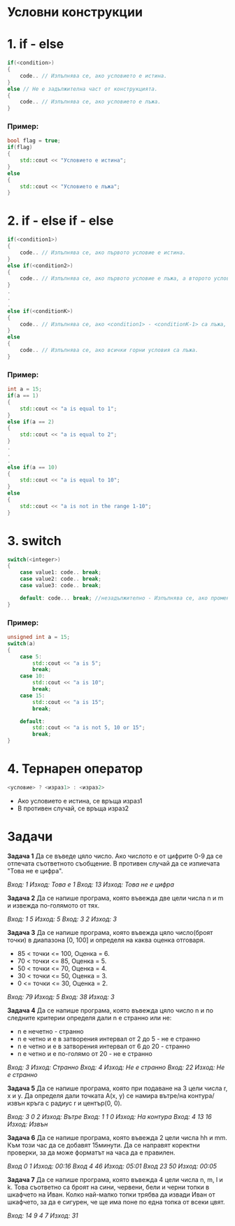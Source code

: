<h1>Условни конструкции</h1>

<h1>1. if - else</h1>

```c++
if(<condition>)
{
    code.. // Изпълнява се, ако условието е истина.
}
else // Не е задължителна част от конструкцията.
{
    code.. // Изпълнява се, ако условието е лъжа.
}
```

<h3>Пример:</h3>

```c++
bool flag = true;
if(flag)
{
    std::cout << "Условието е истина";
}
else
{
    std::cout << "Условието е лъжа";
}
```

<h1>2. if - else if - else</h1>

```c++
if(<condition1>)
{
    code.. // Изпълнява се, ако първото условие е истина.
}
else if(<condition2>)
{
    code.. // Изпълнява се, ако първото условие е лъжа, а второто условие е истина.
}
.
.
.
else if(<conditionK>)
{
    code.. // Изпълнява се, ако <condition1> - <conditionK-1> са лъжа, а <conditionK> е истина.
}
else
{
    code.. // Изпълнява се, ако всички горни условия са лъжа.
}
```

<h3>Пример:</h3>

```c++
int a = 15;
if(a == 1)
{
    std::cout << "a is equal to 1";
}
else if(a == 2)
{
    std::cout << "a is equal to 2";
}
.
.
.
else if(a == 10)
{
    std::cout << "a is equal to 10";
}
else
{
    std::cout << "a is not in the range 1-10";
}
```

<h1>3. switch</h1>

```c++
switch(<integer>)
{
	case value1: code.. break;
	case value2: code.. break;
	case value3: code.. break;

	default: code... break; //незадължително - Изпълнява се, ако променливата няма никоя от изредените стойности.
}
```

<h3>Пример:</h3>

```c++
unsigned int a = 15;
switch(a)
{
	case 5:
        std::cout << "a is 5";
        break;
	case 10:
        std::cout << "a is 10";
        break;
	case 15:
        std::cout << "a is 15";
        break;

	default:
        std::cout << "a is not 5, 10 or 15";
        break;
}
```

<h1>4. Тернарен оператор</h1>

```c++
<условие> ? <израз1> : <израз2>
```

- Ако условието е истина, се връща израз1
- В противен случай, се връща израз2

<h1>Задачи</h1>

**Задача 1** Да се въведе цяло число. Ако числото е от цифрите 0-9 да се отпечата съответното съобщение. В противен случай да се изпиечата "Това не е цифра".

*Вход: 1 Изход: Това e 1*
*Вход: 13 Изход: Това не е цифра*

**Задача 2** Да се напише програма, която въвежда две цели числа n и m и извежда по-голямото от тях.

*Вход: 1 5 Изход: 5*
*Вход: 3 2 Изход: 3*

**Задача 3** Да се напише програма, която въвежда цяло число(броят точки) в диапазона [0, 100] и определя на каква оценка отговаря.
- 85 < точки <= 100, Oценка = 6.
- 70 < точки <= 85, Oценка = 5.
- 50 < точки <= 70, Oценка = 4.
- 30 < точки <= 50, Oценка = 3.
- 0 <= точки <= 30, Oценка = 2.

*Вход: 79 Изход: 5*
*Вход: 38 Изход: 3*

**Задача 4** Да се напише програма, която въвежда цяло число n и по следните критерии определя дали n е странно или не:
- n е нечетно - странно
- n е четно и е в затворения интервал от 2 до 5 - не е странно
- n е четно и е в затворения интервал от 6 до 20 - странно
- n е четно и е по-голямо от 20 - не е странно

*Вход: 3 Изход: Странно*
*Вход: 4 Изход: Не е странно*
*Вход: 22 Изход: Не е странно*

**Задача 5** Да се напише програма, която при подаване на 3 цели числа r, x и y. Да определя дали точката A(x, y) се намира вътре/на контура/извън кръга с радиус r и център(0, 0).

*Вход: 3 0 2 Изход: Вътре*
*Вход: 1 1 0 Изход: На контура*
*Вход: 4 13 16 Изход: Извън*

**Задача 6** Да се напише програма, която въвежда 2 цели числа hh и mm. Към този час да се добавят 15минути. Да се направят коректни проверки, за да може форматът на часа да е правилен.

*Вход 0 1 Изход: 00:16*
*Вход 4 46 Изход: 05:01*
*Вход 23 50 Изход: 00:05*

**Задача 7** Да се напише програма, която въвежда 4 цели числа n, m, l и k. Това съответно са броят на сини, червени, бели и черни топки в шкафчето на Иван. Колко най-малко топки трябва да извади Иван от шкафчето, за да е сигурен, че ще има поне по една топка от всеки цвят.

*Вход: 14 9 4 7 Изход: 31*